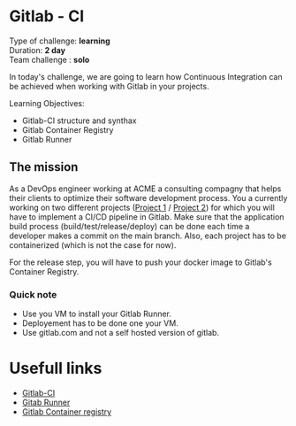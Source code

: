 # Gitlab - CI

Type of challenge: **learning** </br>
Duration: **2 day** </br>
Team challenge : **solo**

In today's challenge, we are going to learn how Continuous Integration can be achieved when working with Gitlab in your projects. 

Learning Objectives:

- Gitlab-CI structure and synthax
- Gitlab Container Registry
- Gitlab Runner
  
## The mission

As a DevOps engineer working at ACME a consulting compagny that helps their clients to optimize their software development process. You a currently working on two different projects ([Project 1](https://github.com/g0t4/jgsu-spring-petclinic) / [Project 2](https://github.com/lewisemm/converter)) for which you will have to implement a CI/CD pipeline in Gitlab. Make sure that the application build process (build/test/release/deploy) can be done each time a developer makes a commit on the main branch. Also, each project has to be containerized (which is not the case for now).

For the release step, you will have to push your docker image to Gitlab's Container Registry.

### Quick note

- Use you VM to install your Gitlab Runner.
- Deployement has to be done one your VM.
- Use gitlab.com and not a self hosted version of gitlab.

# Usefull links

- [Gitlab-CI](https://docs.gitlab.com/ee/ci/)
- [Gitab Runner](https://docs.gitlab.com/runner/)
- [Gitlab Container registry](https://docs.gitlab.com/ee/user/packages/container_registry/)